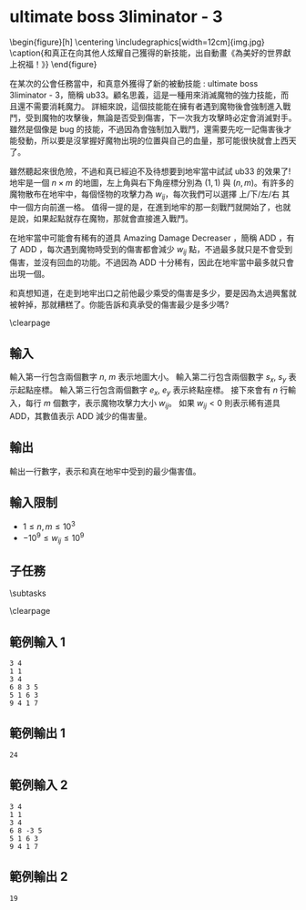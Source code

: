 # ultimate boss 3liminator - 3

\begin{figure}[h]
\centering
\includegraphics[width=12cm]{img.jpg}
\caption{和真正在向其他人炫耀自己獲得的新技能，出自動畫《為美好的世界獻上祝福！》}
\end{figure}

在某次的公會任務當中，和真意外獲得了新的被動技能 : ultimate boss 3liminator - 3，簡稱 ub33。顧名思義，這是一種用來消滅魔物的強力技能，而且還不需要消耗魔力。
詳細來說，這個技能能在擁有者遇到魔物後會強制進入戰鬥，受到魔物的攻擊後，無論是否受到傷害，下一次我方攻擊時必定會消滅對手。雖然是個像是 bug 的技能，不過因為會強制加入戰鬥，還需要先吃一記傷害後才能發動，所以要是沒掌握好魔物出現的位置與自己的血量，那可能很快就會上西天了。

雖然聽起來很危險，不過和真已經迫不及待想要到地牢當中試試 ub33 的效果了!
地牢是一個 $n \times m$ 的地圖，左上角與右下角座標分別為 $(1, 1)$ 與 $(n, m)$。有許多的魔物散布在地牢中，每個怪物的攻擊力為 $w_{ij}$，每次我們可以選擇 上/下/左/右 其中一個方向前進一格。
值得一提的是，在進到地牢的那一刻戰鬥就開始了，也就是說，如果起點就存在魔物，那就會直接進入戰鬥。

在地牢當中可能會有稀有的道具 Amazing Damage Decreaser ，簡稱 ADD ，有了 ADD ，每次遇到魔物時受到的傷害都會減少 $w_{ij}$ 點，不過最多就只是不會受到傷害，並沒有回血的功能。不過因為 ADD 十分稀有，因此在地牢當中最多就只會出現一個。

和真想知道，在走到地牢出口之前他最少乘受的傷害是多少，要是因為太過興奮就被幹掉，那就糟糕了。你能告訴和真承受的傷害最少是多少嗎?

\clearpage

## 輸入
輸入第一行包含兩個數字 $n$, $m$ 表示地圖大小。
輸入第二行包含兩個數字 $s_x$, $s_y$ 表示起點座標。
輸入第三行包含兩個數字 $e_x$, $e_y$ 表示終點座標。
接下來會有 $n$ 行輸入，每行 $m$ 個數字，表示魔物攻擊力大小 $w_{ij}$。
如果 $w_{ij} < 0$ 則表示稀有道具 ADD，其數值表示 ADD 減少的傷害量。

## 輸出
輸出一行數字，表示和真在地牢中受到的最少傷害值。

## 輸入限制
- $1 \le n,m \le 10^3$
- $-10^9 \le w_{ij} \le 10^9$

## 子任務

\subtasks

\clearpage

## 範例輸入 1
```
3 4
1 1
3 4
6 8 3 5
5 1 6 3
9 4 1 7
```

## 範例輸出 1
```
24
```

## 範例輸入 2
```
3 4
1 1
3 4
6 8 -3 5
5 1 6 3
9 4 1 7
```

## 範例輸出 2
```
19
```

